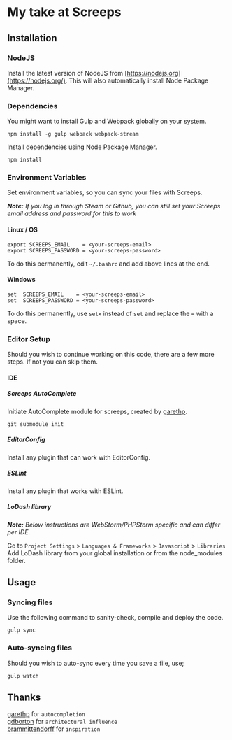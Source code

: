# My take at Screeps
## Installation
### NodeJS
Install the latest version of NodeJS from [https://nodejs.org](https://nodejs.org/). 
This will also automatically install Node Package Manager.
### Dependencies
You might want to install Gulp and Webpack globally on your system.
```
npm install -g gulp webpack webpack-stream
```
Install dependencies using Node Package Manager.
```
npm install
```
### Environment Variables
Set environment variables, so you can sync your files with Screeps.  

___Note:__ If you log in through Steam or Github, you can still set 
your Screeps email address and password for this to work_
#### Linux / OS
```
export SCREEPS_EMAIL    = <your-screeps-email>
export SCREEPS_PASSWORD = <your-screeps-password>
```
To do this permanently, edit `~/.bashrc` and add above lines at the end.
#### Windows
```
set  SCREEPS_EMAIL    = <your-screeps-email>
set  SCREEPS_PASSWORD = <your-screeps-password>
```
To do this permanently, use `setx` instead of `set` and replace 
the `=` with a space.
### Editor Setup
Should you wish to continue working on this code, there are a few more 
steps. If not you can skip them.
#### IDE
##### Screeps AutoComplete
Initiate AutoComplete module for screeps, created by
[garethp](https://github.com/Garethp/ScreepsAutocomplete).
```
git submodule init
```
##### EditorConfig
Install any plugin that can work with EditorConfig.
##### ESLint
Install any plugin that works with ESLint.
##### LoDash library
___Note:__ Below instructions are WebStorm/PHPStorm specific and can differ per IDE._   

Go to `Project Settings` > `Languages & Frameworks` > `Javascript` > `Libraries`  
Add LoDash library from your global installation or from the node_modules 
folder.
## Usage
### Syncing files
Use the following command to sanity-check, compile and deploy the code.
```
gulp sync
```
### Auto-syncing files
Should you wish to auto-sync every time you save a file, use;
```
gulp watch
```
## Thanks
[garethp](https://github.com/garethp) for `autocompletion`  
[gdborton](https://github.com/gdborton) for `architectural influence`  
[brammittendorff](https://github.com/brammittendorff) for `inspiration`
